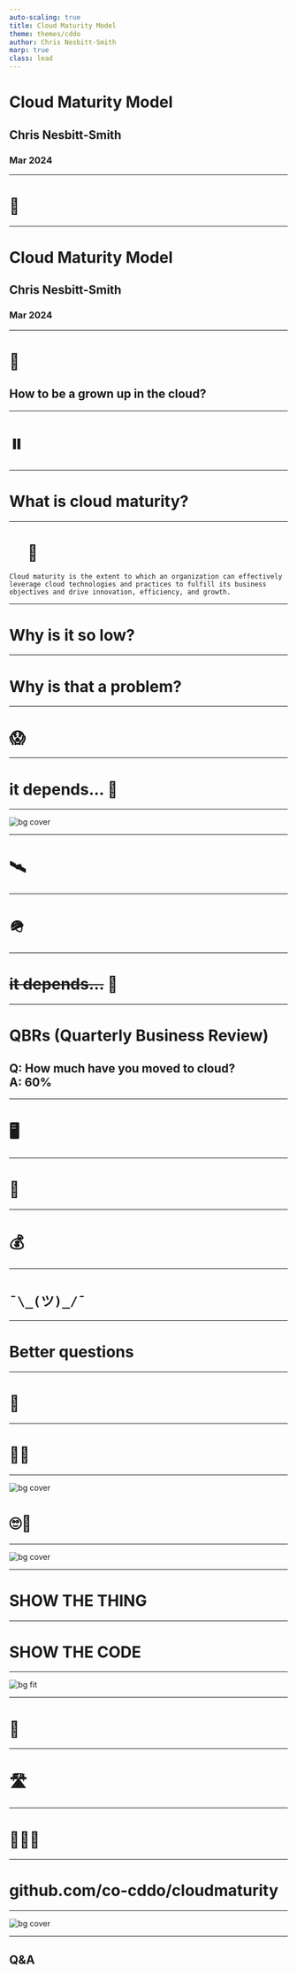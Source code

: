 ```yaml
---
auto-scaling: true
title: Cloud Maturity Model
theme: themes/cddo
author: Chris Nesbitt-Smith
marp: true
class: lead
---
```


# Cloud Maturity Model

## Chris Nesbitt-Smith

### Mar 2024

---

# 🎥 <!--fit-->

<!--
Housekeeping

I'm about to start recording, if you don't want to be in it, turn off your camera, or leave and watch it offline, you know the drill by now.
<START RECORDING>
-->

---

<!-- _class: front -->

# Cloud Maturity Model

## Chris Nesbitt-Smith

### Mar 2024

<!--
Hello, I'm Chris, I'm a consultant at CDDO, working with the cloud and platforms team.

I'm going to talk about a thing I've been working on for a few months, looking at cloud maturity.
-->

---

# 🔞<!--fit-->

## How to be a grown up in the cloud? <!--fit-->

<!-- The original title for this talk was:

How to be a grown up in the cloud
because clickbait. -->

---

# ⏸️ <!--fit-->

<!-- Before the grand reveal, theres some things to clarify and provide context -->

---

# What is cloud maturity?<!--fit-->

<!--
What is cloud maturity anyway?

I cheated, I did what everyone else has done for the past 12 months, and asked ChatGPT.
-->

---

# &nbsp;&nbsp;&nbsp;&nbsp;&nbsp;🤖&nbsp;&nbsp;&nbsp;&nbsp;&nbsp; <!--fit-->

`Cloud maturity is the extent to which an organization can effectively leverage cloud technologies and practices to fulfill its business objectives and drive innovation, efficiency, and growth.`

<!--
The answer I got after some prompt engineering was:

Cloud maturity is the extent to which an organization can effectively leverage cloud technologies and practices to fulfill its business objectives and drive innovation, efficiency, and growth.
-->

---

# Why is it so low? <!--fit-->

<!--
Why is it so low? well thats easy, its hard

And usually any organization's use of cloud starts with something small, possibly incidental, and then it all snowballs from that, and no one goes back to burn it to the ground when you learn new things and start again.
-->

---

# Why is that a problem?<!--fit-->

<!--
Why is that a problem?

Well it's risk, everything from financial risk with spiraling costs to operational risk with growing complexity, security with lack of observability of what is going on to even know if you've been breached let alone mitigate against it.
-->

---

<!-- _class: frame lead -->

# 😱 <!--fit-->

<!-- oh gosh that sounds bad right? well.. -->

---

# it depends... 🥱 <!--fit-->

<!-- it depends, and people usually mistake me for an architect and wander off when I say things like that -->

---

![bg cover](images/cddo/schoolmenu.png)

<!--
take my kids school menu for example

I'd hope you'd agree that its probably not a proportionate answer to have the equal rigor of protective controls applied to this as you might find on say the personal data of the children showing who is eligible for free school meals and thus their parents financial state, which children have been referred to social services, ability to change who is on the list to collect them, and so on.

Or is it necessary to serve this from a multi-national content delivery network that ensures it's available with sub second latency delivered anywhere on the planet?
-->

---

# 🛰️ <!--fit-->

<!-- or beyond -->

---

# 🪖<!--fit-->

<!--
So its hard, and it does depend, but thats not useful or actionable
-->

---

# ~~it depends...~~ 🙅 <!--fit-->

<!-- lets have some opinions -->

---

# QBRs (Quarterly Business Review)<!--fit-->

## Q: How much have you moved to cloud?<br/>A: 60% <!--fit-->

<!--
Today we in the QBRs we ask departments how much have you moved to public cloud
and they'll respond with no greater context, say 70%. but what is that?
-->

---

# 🖥️<!--fit-->

<!-- maybe its servers, or virtual servers -->

---

# 💾<!--fit-->

<!-- maybe its the amount of data

(thats a 3.5 inch floppy disk by the way, it pains me to have to explain that, the astute will notice the emoji is a 720 kilobyte read only one, if you can explain why come find me in white chapel building and I'll buy you a coffee downstairs)

TANGENTS
-->

---

# 💰<!--fit-->

<!-- maybe its money?
-->

---

# `¯\_(ツ)_/¯` <!--fit-->

<!--
who knows, basically anything between zero and 100% is interesting to track for a single department, but its not a usable metric between departments, nor does it suggest good/bad/on track/behind, or any other context.

And indeed if they're full steam ahead into creating a future legacy in cloud
-->

---

# Better questions <!--fit-->

<!--
We're well overdue some better questions.
-->

---

# 🏏 <!--fit-->

<!--
That we can take the answers from them to chastise the departments with, right?
Thats the nearest emoji I could find to a stick
-->

---

# 🙅‍♂️ <!--fit-->

<!--
No, that's not helpful.
-->

---

![bg cover](./images/words.jpeg)

# 🙄🤖 <!--fit-->

<!--
OK I know you really came here wanting to see a million words on a slide not just an emoji or two-->

---

![bg cover](./images/excitedkidscode.jpeg)

<!-- so we've reached the point where I show you the thing and some code, hooray! -->

---

# SHOW THE THING <!--fit-->

<!--
- no state or database, you can save/extract, but we're CDDO
- the report is actionable guidance, it is not a stick
- we're not the fun police
- pointing to the cloud vendors on how to do the things, not reinventing the world / duping docs
-->

---

# SHOW THE CODE <!--fit-->

<!--
- its markdown
- its static html
-->

---

![bg fit](./images/cddo/cmm-pr-screenshot.png)

<!--
Some neat things have happened, I'm developing this in the open, on github, and a few days ago I got my first out the blue pull request fixing a thing.
-->

---

<!-- _class: frame lead -->

# 🥳 <!--fit-->

<!-- Well thats lovely! horrah Open source for the win -->

---

# 🛣️<!--fit-->

<!--
So where to now, well I'm working towards in the next week or so when I've got just enough guidance to test this with some real department teams as an alpha and see if this is useful and or helpful, if you know any friendly ones then let me know.
-->

---

<!-- _class: frame lead -->

# 🐙🦖🦩 <!--fit-->

<!-- What else, well theres maybe a thing in this that might be reusable, I'm aware lots of CDDO folk are thinking about maturity models and how they're going to measure maturity in departments for their respective domains, so if this sort of approach is useful to you, then please ping me an email and lets chat.
-->

---

<!-- _class: frame lead -->

# github.com/co-cddo/cloudmaturity <!--fit-->

<!-- the code is open source, so feel free to steal it, but I'd suggest its probably more sensible we extract the interesting bits into a reusable thing with a bit of guidance of how to set it up, in theory given the content is all markdown, it should be accessible for non-developers to add content to -->

---

![bg cover](images/oldmanyellsatcloud.png)

<!-- Thank you for your time, if you don't get a chance to ask a question, or you're watching the recording of this, please do find me on google chat or email me -->

---

## Q&A <!--fit-->

<!--
You'll be pleased to know I've run out of slides, the best thing you could do right now is tell me I'm wrong, missing the point or for any other reason to stop.

I've hopefully not been on mute the whole time so I will now invite your very best heckles, failing that questions work too.
-->
